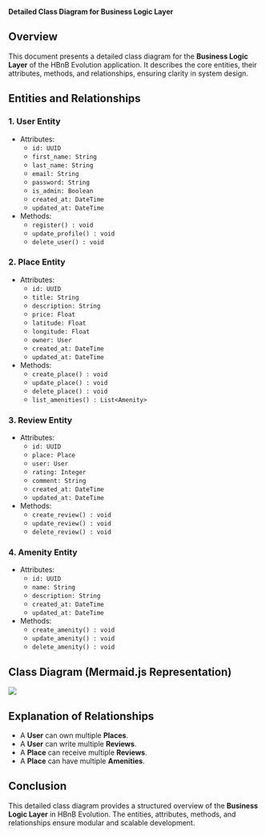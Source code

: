 **Detailed Class Diagram for Business Logic Layer**

## **Overview**
This document presents a detailed class diagram for the **Business Logic Layer** of the HBnB Evolution application. It describes the core entities, their attributes, methods, and relationships, ensuring clarity in system design.

## **Entities and Relationships**

### **1. User Entity**
- Attributes:
  - `id: UUID`
  - `first_name: String`
  - `last_name: String`
  - `email: String`
  - `password: String`
  - `is_admin: Boolean`
  - `created_at: DateTime`
  - `updated_at: DateTime`
- Methods:
  - `register() : void`
  - `update_profile() : void`
  - `delete_user() : void`

### **2. Place Entity**
- Attributes:
  - `id: UUID`
  - `title: String`
  - `description: String`
  - `price: Float`
  - `latitude: Float`
  - `longitude: Float`
  - `owner: User`
  - `created_at: DateTime`
  - `updated_at: DateTime`
- Methods:
  - `create_place() : void`
  - `update_place() : void`
  - `delete_place() : void`
  - `list_amenities() : List<Amenity>`

### **3. Review Entity**
- Attributes:
  - `id: UUID`
  - `place: Place`
  - `user: User`
  - `rating: Integer`
  - `comment: String`
  - `created_at: DateTime`
  - `updated_at: DateTime`
- Methods:
  - `create_review() : void`
  - `update_review() : void`
  - `delete_review() : void`

### **4. Amenity Entity**
- Attributes:
  - `id: UUID`
  - `name: String`
  - `description: String`
  - `created_at: DateTime`
  - `updated_at: DateTime`
- Methods:
  - `create_amenity() : void`
  - `update_amenity() : void`
  - `delete_amenity() : void`

## **Class Diagram (Mermaid.js Representation)**
[![](https://mermaid.ink/img/pako:eNqtlD9v4zAMxb-KoOn6J8Ot3q4IDuhWtJelMGAQEuMQlSWDkhsEQb77MbbTurFy1yGe5PcoK_w9RnttgkVdaOMgxiVBzdCUXsnTK2oVkdV-UI7P3Wr1uFRkJ8pLYvK1WhPHVHlocO7Jpy5Z2AC5udzK4dvA03MeQnAIXlGswDbkJ9YSEv6hBpVhlKWtIOXcrrVzl7GmmJB_3EzEobJqOazJ4RfLokOxuvi55VD6KbMnBwa_By1RchkoFqNhahOFaZe_XYCkWiaDM9WBfKqzGSP4-tzpQw1bj3wlhsOWqj02nuU4M0aKc8NJGJVMiqdEGC8QfsZ3wu1_EA8x9Cec934Mb6I9-oS1yCwQfT2Pw4RGflC6Lizue8jRyjgjrq_OGZRfPbTd9wYv_2fMz90Vmh0C3eW6zVlju2fWR799hqX-WWq1WMjiVhZD2sVxrOPlqnFwCrVlSjgWDlsvVTIapPd_1p7IF2oDUd_rBlluNSvXap9FqdMGBbcuZGmB30pd-oPUQZfCy84bXSTu8F5z6OqNLtbgorwNfMY7-UNtwb-GcHo__AXQmLW-?type=png)](https://mermaid.live/edit#pako:eNqtlD9v4zAMxb-KoOn6J8Ot3q4IDuhWtJelMGAQEuMQlSWDkhsEQb77MbbTurFy1yGe5PcoK_w9RnttgkVdaOMgxiVBzdCUXsnTK2oVkdV-UI7P3Wr1uFRkJ8pLYvK1WhPHVHlocO7Jpy5Z2AC5udzK4dvA03MeQnAIXlGswDbkJ9YSEv6hBpVhlKWtIOXcrrVzl7GmmJB_3EzEobJqOazJ4RfLokOxuvi55VD6KbMnBwa_By1RchkoFqNhahOFaZe_XYCkWiaDM9WBfKqzGSP4-tzpQw1bj3wlhsOWqj02nuU4M0aKc8NJGJVMiqdEGC8QfsZ3wu1_EA8x9Cec934Mb6I9-oS1yCwQfT2Pw4RGflC6Lizue8jRyjgjrq_OGZRfPbTd9wYv_2fMz90Vmh0C3eW6zVlju2fWR799hqX-WWq1WMjiVhZD2sVxrOPlqnFwCrVlSjgWDlsvVTIapPd_1p7IF2oDUd_rBlluNSvXap9FqdMGBbcuZGmB30pd-oPUQZfCy84bXSTu8F5z6OqNLtbgorwNfMY7-UNtwb-GcHo__AXQmLW-)

## **Explanation of Relationships**
- A **User** can own multiple **Places**.
- A **User** can write multiple **Reviews**.
- A **Place** can receive multiple **Reviews**.
- A **Place** can have multiple **Amenities**.

## **Conclusion**
This detailed class diagram provides a structured overview of the **Business Logic Layer** in HBnB Evolution. The entities, attributes, methods, and relationships ensure modular and scalable development.


